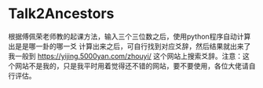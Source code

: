 # Talk2Ancestors
根据傅佩荣老师教的起课方法，输入三个三位数之后，使用python程序自动计算出是是哪一卦的哪一爻
计算出来之后，可自行找到对应爻辞，然后结果就出来了
我一般到 https://yijing.5000yan.com/zhouyi/ 这个网站上搜索爻辞。注意：这个网站不是我的，只是我平时用着觉得还不错的网站，要不要使用，各位大佬请自行评估。
